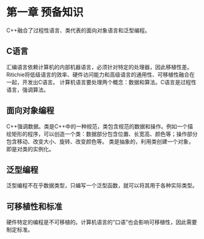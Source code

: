 # 第一章 预备知识
C++融合了过程性语言、类代表的面向对象语言和泛型编程。
## C语言
  汇编语言依赖计算机的内部机器语言，必须针对特定的处理器，因此移植性差。Ritichie将低级语言的效率、硬件访问能力和高级语言的通用性、可移植性融合在一起，开发出C语言。
  计算机语言要处理两个概念：数据和算法。C语言是过程性语言，强调算法。
## 面向对象编程
  C++强调数据。类是C++中的一种规范，类包含规范的数据和操作。例如一个描绘矩形的程序，可以创造一个类：数据部分包含位置、长宽高、颜色等；操作部分包含移动、改变大小、旋转、改变颜色等。
  类是抽象的，利用类创建一个对象，即是对类的实例化。
## 泛型编程
  泛型编程不在乎数据类型，只编写一个泛型函数，就可以将其用于各种实际类型。
## 可移植性和标准
  硬件特定的编程是不可移植的。计算机语言的“口语”也会影响可移植性，因此需要制定标准。
